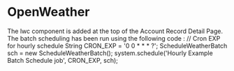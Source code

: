 # OpenWeather

The lwc component is added at the top of the Account Record Detail Page.
The batch scheduling has been run using the following code :
   // Cron EXP for hourly schedule
   String CRON_EXP = '0 0 * * * ?';
   ScheduleWeatherBatch sch = new ScheduleWeatherBatch();
   system.schedule('Hourly Example Batch Schedule job', CRON_EXP, sch);
  
